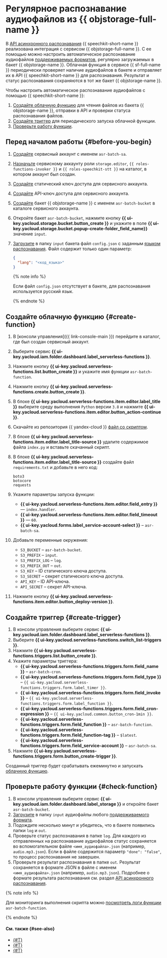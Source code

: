 # Регулярное распознавание аудиофайлов из {{ objstorage-full-name }}

В [API асинхронного распознавания](../../speechkit/stt/api/transcribation-api.md) {{ speechkit-short-name }} реализована интеграция с сервисом {{ objstorage-full-name }}. С ее помощью можно настроить автоматическое распознавание аудиофайлов [поддерживаемых форматов](../../speechkit/formats.md), регулярно загружаемых в бакет {{ objstorage-name }}. Облачная функция в сервисе {{ sf-full-name }} периодически проверяет наличие аудиофайлов в бакете и отправляет их в API {{ speechkit-short-name }} для распознавания. Результат и статус распознавания сохраняются в тот же бакет {{ objstorage-name }}.

Чтобы настроить автоматическое распознавание аудиофайлов с помощью {{ speechkit-short-name }}:

1. [Создайте облачную функцию](#create-function) для чтения файлов из бакета {{ objstorage-name }}, отправки в API и проверки статуса распознавания файлов.
1. [Создайте триггер](#create-trigger) для периодического запуска облачной функции.
1. [Проверьте работу функции](#check-function).

## Перед началом работы {#before-you-begin}

1. [Создайте](../../iam/operations/sa/create.md) сервисный аккаунт с именем `asr-batch-sa`.
1. [Назначьте](../../iam/operations/sa/assign-role-for-sa.md) сервисному аккаунту роли `storage.editor`, `{{ roles-functions-invoker }}` и `{{ roles-speechkit-stt }}` на каталог, в котором аккаунт был создан.
1. [Создайте](../../iam/operations/sa/create-access-key.md) статический ключ доступа для сервисного аккаунта.
1. [Создайте](../../iam/operations/api-key/create.md) API-ключ доступа для сервисного аккаунта.
1. [Создайте](../../storage/operations/buckets/create.md) бакет {{ objstorage-name }} с именем `asr-batch-bucket` в каталоге сервисного аккаунта.
1. Откройте бакет `asr-batch-bucket`, нажмите кнопку **{{ ui-key.yacloud.storage.bucket.button_create }}** и укажите в поле **{{ ui-key.yacloud.storage.bucket.popup-create-folder_field_name}}** значение `input`.
1. [Загрузите](../../storage/operations/objects/upload.md#simple) в папку `input` бакета файл `config.json` с заданным [языком распознавания](../../speechkit/stt/models.md#languages). Файл содержит только один параметр:

   ```json
   {
     "lang": "<код_языка>"
   }
   ```

   {% note info %}

   Если файл `config.json` отсутствует в бакете, для распознавания используется русский язык.

   {% endnote %}

## Создайте облачную функцию {#create-function}

1. В [консоли управления]({{ link-console-main }}) перейдите в каталог, где был создан сервисный аккаунт.
1. Выберите сервис **{{ ui-key.yacloud.iam.folder.dashboard.label_serverless-functions }}**.
1. Нажмите кнопку **{{ ui-key.yacloud.serverless-functions.list.button_create }}** и укажите имя функции `asr-batch-function`.
1. Нажмите кнопку **{{ ui-key.yacloud.serverless-functions.create.button_create }}**.
1. В блоке **{{ ui-key.yacloud.serverless-functions.item.editor.label_title }}** выберите среду выполнения `Python` версии `3.8` и нажмите **{{ ui-key.yacloud.serverless-functions.item.editor.button_action-continue }}**.
1. Скачайте из репозитория {{ yandex-cloud }} [файл со скриптом](https://github.com/yandex-cloud-examples/yc-speechkit-async-recognizer/blob/main/examples/asr-batch-function/functions/main.py).
1. В блоке **{{ ui-key.yacloud.serverless-functions.item.editor.label_title-source }}** удалите содержимое файла `index.py` и вставьте скачанный скрипт.
1. В блоке **{{ ui-key.yacloud.serverless-functions.item.editor.label_title-source }}** создайте файл `requirements.txt` и добавьте в него код:

   ```text
   boto3
   botocore
   requests
   ```

1. Укажите параметры запуска функции:
   * **{{ ui-key.yacloud.serverless-functions.item.editor.field_entry }}** — `index.handler`.
   * **{{ ui-key.yacloud.serverless-functions.item.editor.field_timeout }}** — `60`.
   * **{{ ui-key.yacloud.forms.label_service-account-select }}** – `asr-batch-sa`.
1. Добавьте переменные окружения:
   * `S3_BUCKET` – `asr-batch-bucket`.
   * `S3_PREFIX` – `input`.
   * `S3_PREFIX_LOG` – `log`.
   * `S3_PREFIX_OUT` – `out`.
   * `S3_KEY` – ID статического ключа доступа.
   * `S3_SECRET` – секрет статического ключа доступа.
   * `API_KEY` – ID API-ключа.
   * `API_SECRET` – секрет API-ключа.

1. Нажмите кнопку **{{ ui-key.yacloud.serverless-functions.item.editor.button_deploy-version }}**.

## Создайте триггер {#create-trigger}

1. В консоли управления выберите сервис **{{ ui-key.yacloud.iam.folder.dashboard.label_serverless-functions }}**.
1. Выберите **{{ ui-key.yacloud.serverless-functions.switch_list-triggers }}**.
1. Нажмите **{{ ui-key.yacloud.serverless-functions.triggers.list.button_create }}**.
1. Укажите параметры триггера:
   * **{{ ui-key.yacloud.serverless-functions.triggers.form.field_name }}** – `asr-batch-cron`.
   * **{{ ui-key.yacloud.serverless-functions.triggers.form.field_type }}** – `{{ ui-key.yacloud.serverless-functions.triggers.form.label_timer }}`.
   * **{{ ui-key.yacloud.serverless-functions.triggers.form.field_invoke }}** – `{{ ui-key.yacloud.serverless-functions.triggers.form.label_function }}`.
   * **{{ ui-key.yacloud.serverless-functions.triggers.form.field_cron-expression }}** – `{{ ui-key.yacloud.common.button_cron-1min }}`.
   * **{{ ui-key.yacloud.serverless-functions.triggers.form.field_function }}** – `asr-batch-function`.
   * **{{ ui-key.yacloud.serverless-functions.triggers.form.field_function-tag }}** – `$latest`.
   * **{{ ui-key.yacloud.serverless-functions.triggers.form.field_service-account }}** – `asr-batch-sa`.
1. Нажмите **{{ ui-key.yacloud.serverless-functions.triggers.form.button_create-trigger }}**.

Созданный триггер будет срабатывать ежеминутно и запускать [облачную функцию](#create-function).

## Проверьте работу функции {#check-function}

1. В консоли управления выберите сервис **{{ ui-key.yacloud.iam.folder.dashboard.label_storage }}** и откройте бакет `asr-batch-bucket`.
1. [Загрузите](../../storage/operations/objects/upload.md#simple) в папку `input` аудиофайлы любого [поддерживаемого формата](../../speechkit/formats.md).
1. Подождите несколько минут и убедитесь, что в бакете появились папки `log` и `out`.
1. Проверьте статус распознавания в папке `log`. Для каждого из отправленных на распознавание аудиофайлов статус сохраняется во вспомогательном файле `<имя_аудиофайла>.json` (например, `audio.mp3.json`). Если в файле содержится параметр `"done": "false"`, то процесс распознавания не завершен.
1. Проверьте результат распознавания в папке `out`. Результат сохраняется в формате JSON в файле с именем `<имя_аудиофайла>.json` (например, `audio.mp3.json`). Подробнее о формате результата распознавания см. раздел [API асинхронного распознавания](../../speechkit/stt/api/transcribation-api.md#get-result-response).

{% note info %}

Для мониторинга выполнения скрипта можно [посмотреть логи функции](../../functions/operations/function/function-logs.md) `asr-batch-function`.

{% endnote %}


#### См. также {#see-also}

* [{#T}](../../speechkit/stt/api/transcribation-api.md)
* [{#T}](../../speechkit/stt/api/transcribation-lpcm.md)
* [{#T}](../../speechkit/stt/api/transcribation-ogg.md)

